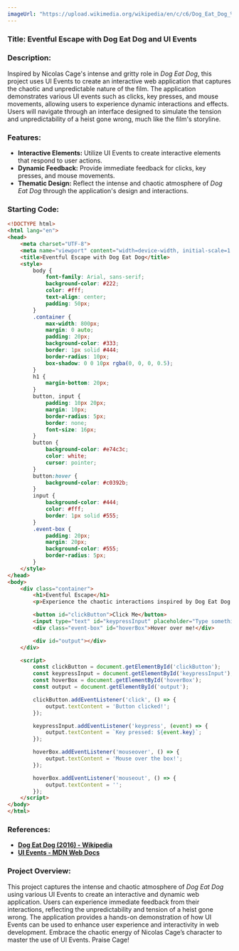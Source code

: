 ```yaml
---
imageUrl: "https://upload.wikimedia.org/wikipedia/en/c/c6/Dog_Eat_Dog_%282016_film%29.jpg"
---
```

### **Title: Eventful Escape with Dog Eat Dog and UI Events**

### **Description:**
Inspired by Nicolas Cage's intense and gritty role in *Dog Eat Dog*, this project uses UI Events to create an interactive web application that captures the chaotic and unpredictable nature of the film. The application demonstrates various UI events such as clicks, key presses, and mouse movements, allowing users to experience dynamic interactions and effects. Users will navigate through an interface designed to simulate the tension and unpredictability of a heist gone wrong, much like the film's storyline.

### **Features:**
- **Interactive Elements:** Utilize UI Events to create interactive elements that respond to user actions.
- **Dynamic Feedback:** Provide immediate feedback for clicks, key presses, and mouse movements.
- **Thematic Design:** Reflect the intense and chaotic atmosphere of *Dog Eat Dog* through the application's design and interactions.

### **Starting Code:**

```html
<!DOCTYPE html>
<html lang="en">
<head>
    <meta charset="UTF-8">
    <meta name="viewport" content="width=device-width, initial-scale=1.0">
    <title>Eventful Escape with Dog Eat Dog</title>
    <style>
        body {
            font-family: Arial, sans-serif;
            background-color: #222;
            color: #fff;
            text-align: center;
            padding: 50px;
        }
        .container {
            max-width: 800px;
            margin: 0 auto;
            padding: 20px;
            background-color: #333;
            border: 1px solid #444;
            border-radius: 10px;
            box-shadow: 0 0 10px rgba(0, 0, 0, 0.5);
        }
        h1 {
            margin-bottom: 20px;
        }
        button, input {
            padding: 10px 20px;
            margin: 10px;
            border-radius: 5px;
            border: none;
            font-size: 16px;
        }
        button {
            background-color: #e74c3c;
            color: white;
            cursor: pointer;
        }
        button:hover {
            background-color: #c0392b;
        }
        input {
            background-color: #444;
            color: #fff;
            border: 1px solid #555;
        }
        .event-box {
            padding: 20px;
            margin: 20px;
            background-color: #555;
            border-radius: 5px;
        }
    </style>
</head>
<body>
    <div class="container">
        <h1>Eventful Escape</h1>
        <p>Experience the chaotic interactions inspired by Dog Eat Dog.</p>

        <button id="clickButton">Click Me</button>
        <input type="text" id="keypressInput" placeholder="Type something...">
        <div class="event-box" id="hoverBox">Hover over me!</div>

        <div id="output"></div>
    </div>

    <script>
        const clickButton = document.getElementById('clickButton');
        const keypressInput = document.getElementById('keypressInput');
        const hoverBox = document.getElementById('hoverBox');
        const output = document.getElementById('output');

        clickButton.addEventListener('click', () => {
            output.textContent = 'Button clicked!';
        });

        keypressInput.addEventListener('keypress', (event) => {
            output.textContent = `Key pressed: ${event.key}`;
        });

        hoverBox.addEventListener('mouseover', () => {
            output.textContent = 'Mouse over the box!';
        });

        hoverBox.addEventListener('mouseout', () => {
            output.textContent = '';
        });
    </script>
</body>
</html>
```

### **References:**
- **[Dog Eat Dog (2016) - Wikipedia](https://en.wikipedia.org/wiki/Dog_Eat_Dog_(2016_film))**
- **[UI Events - MDN Web Docs](https://developer.mozilla.org/en-US/docs/Web/API/UI_Events)**

### **Project Overview:**
This project captures the intense and chaotic atmosphere of *Dog Eat Dog* using various UI Events to create an interactive and dynamic web application. Users can experience immediate feedback from their interactions, reflecting the unpredictability and tension of a heist gone wrong. The application provides a hands-on demonstration of how UI Events can be used to enhance user experience and interactivity in web development. Embrace the chaotic energy of Nicolas Cage’s character to master the use of UI Events. Praise Cage!